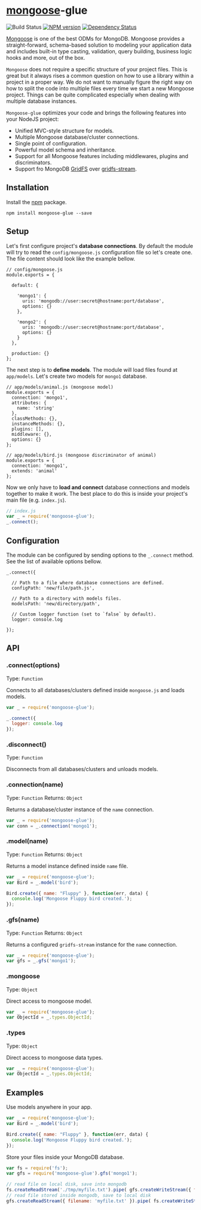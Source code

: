 # [mongoose](mongoosejs.com)-glue

![Build Status](https://travis-ci.org/xpepermint/mongoose-glue.svg?branch=master)&nbsp;[![NPM version](https://badge.fury.io/js/mongoose-glue.svg)](http://badge.fury.io/js/mongoose-glue)&nbsp;[![Dependency Status](https://gemnasium.com/xpepermint/mongoose-glue.svg)](https://gemnasium.com/xpepermint/mongoose-glue)

[Mongoose](http://mongoosejs.com/) is one of the best ODMs for MongoDB. Mongoose provides a straight-forward, schema-based solution to modeling your application data and includes built-in type casting, validation, query building, business logic hooks and more, out of the box.

`Mongoose` does not require a specific structure of your project files. This is great but it always rises a common question on how to use a library within a project in a proper way. We do not want to manually figure the right way on how to split the code into multiple files every time we start a new Mongoose project. Things can be quite complicated especially when dealing with multiple database instances.

`Mongoose-glue` optimizes your code and brings the following features into your NodeJS project:
- Unified MVC-style structure for models.
- Multiple Mongoose database/cluster connections.
- Single point of configuration.
- Powerful model schema and inheritance.
- Support for all Mongoose features including middlewares, plugins and discriminators.
- Support fro MongoDB [GridFS](http://docs.mongodb.org/manual/core/gridfs/) over [gridfs-stream](https://github.com/aheckmann/gridfs-stream).

## Installation

Install the [npm](https://www.npmjs.org/package/mongoose-glue) package.

```
npm install mongoose-glue --save
```

## Setup

Let's first configure project's **database connections**. By default the module will try to read the `config/mongoose.js` configuration file so let's create one. The file content should look like the example bellow.

```
// config/mongoose.js
module.exports = {

  default: {

    'mongo1': {
      uris: 'mongodb://user:secret@hostname:port/database',
      options: {}
    },

    'mongo2': {
      uris: 'mongodb://user:secret@hostname:port/database',
      options: {}
    }
  },

  production: {}
};
```

The next step is to **define models**. The module will load files found at `app/models`. Let's create two models for `mongo1` database.

```
// app/models/animal.js (mongoose model)
module.exports = {
  connection: 'mongo1',
  attributes: {
    name: 'string'
  },
  classMethods: {},
  instanceMethods: {},
  plugins: [],
  middleware: {},
  options: {}
};
```
```
// app/models/bird.js (mongoose discriminator of animal)
module.exports = {
  connection: 'mongo1',
  extends: 'animal'
};
```

Now we only have to **load and connect** database connections and models together to make it work. The best place to do this is inside your project's main file (e.g. `index.js`).

```js
// index.js
var _ = require('mongoose-glue');
_.connect();
```

## Configuration

The module can be configured by sending options to the `_.connect` method. See the list of available options bellow.

```
_.connect({

  // Path to a file where database connections are defined.
  configPath: 'new/file/path.js',

  // Path to a directory with models files.
  modelsPath: 'new/directory/path',

  // Custom logger function (set to `false` by default).
  logger: console.log

});
```

## API

### .connect(options)

Type: `Function`

Connects to all databases/clusters defined inside `mongoose.js` and loads models.

```js
var _ = require('mongoose-glue');

_.connect({
  logger: console.log
});
```

### .disconnect()

Type: `Function`

Disconnects from all databases/clusters and unloads models.

### .connection(name)

Type: `Function`
Returns: `Object`

Returns a database/cluster instance of the `name` connection.

```js
var _ = require('mongoose-glue');
var conn = _.connection('mongo1');
```

### .model(name)

Type: `Function`
Returns: `Object`

Returns a model instance defined inside `name` file.

```js
var _ = require('mongoose-glue');
var Bird = _.model('bird');

Bird.create({ name: "Fluppy" }, function(err, data) {
  console.log('Mongoose Fluppy bird created.');
});
```

### .gfs(name)

Type: `Function`
Returns: `Object`

Returns a configured `gridfs-stream` instance for the `name` connection.

```js
var _ = require('mongoose-glue');
var gfs = _.gfs('mongo1');
```

### .mongoose

Type: `Object`

Direct access to mongoose model.

```js
var _ = require('mongoose-glue');
var ObjectId = _.types.ObjectId;
```

### .types

Type: `Object`

Direct access to mongoose data types.

```js
var _ = require('mongoose-glue');
var ObjectId = _.types.ObjectId;
```

## Examples

Use models anywhere in your app.

```js
var _ = require('mongoose-glue');
var Bird = _.model('bird');

Bird.create({ name: "Fluppy" }, function(err, data) {
  console.log('Mongoose Fluppy bird created.');
});
```

Store your files inside your MongoDB database.

```js
var fs = require('fs');
var gfs = require('mongoose-glue').gfs('mongo1');

// read file on local disk, save into mongodb
fs.createReadStream('./tmp/myfile.txt').pipe( gfs.createWriteStream({ filename: 'myfile.txt' }) );
// read file stored inside mongodb, save to local disk
gfs.createReadStream({ filename: 'myfile.txt' }).pipe( fs.createWriteStream('./tmp/myfile.txt') );
```
